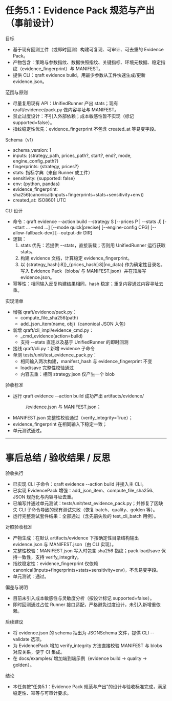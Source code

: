 # 任务5.1：Evidence Pack 规范与产出（事前设计）

目标
- 基于现有回测工件（或即时回测）构建可复现、可审计、可去重的 Evidence Pack。
- 产物包含：策略与参数指纹、数据快照指纹、关键指标、环境元数据、稳定指纹（evidence_fingerprint）与 MANIFEST。
- 提供 CLI：qraft evidence build，用最少参数从工件快速生成/更新 evidence.json。

范围与原则
- 尽量复用现有 API：UnifiedRunner 产出 stats；现有 qraft/evidence/pack.py 做内容寻址与 MANIFEST。
- 禁止过度设计：不引入外部依赖；成本敏感性暂不实现（标记 supported=false）。
- 指纹稳定性优先：evidence_fingerprint 不包含 created_at 等易变字段。

Schema（v1）
- schema_version: 1
- inputs: {strategy_path, prices_path?, start?, end?, mode, engine_config_path?}
- fingerprints: {strategy, prices?}
- stats: 指标字典（来自 Runner 或工件）
- sensitivity: {supported: false}
- env: {python, pandas}
- evidence_fingerprint: sha256(canonical(inputs+fingerprints+stats+sensitivity+env))
- created_at: ISO8601 UTC

CLI 设计
- 命令：qraft evidence --action build --strategy S [--prices P | --stats J] [--start ... --end ...] [--mode quick|precise] [--engine-config CFG] [--allow-fallback-dev] [--output-dir DIR]
- 逻辑：
  1) stats 优先：若提供 --stats，直接装载；否则用 UnifiedRunner 运行获取 stats。
  2) 构建 evidence 文档，计算稳定 evidence_fingerprint。
  3) 以 {strategy_hash[:8]}_{prices_hash[:8]|no_data} 作为确定性目录名，写入 Evidence Pack（blobs/ 与 MANIFEST.json）并在顶层写 evidence.json。
- 幂等性：相同输入反复构建结果相同，hash 稳定；重复内容通过内容寻址去重。

实现清单
- 增强 qraft/evidence/pack.py：
  - compute_file_sha256(path)
  - add_json_item(name, obj)（canonical JSON 入包）
- 新增 qraft/cli_impl/evidence_cmd.py：
  - _cmd_evidence(action=build)
  - 支持 --stats 直连以及基于 UnifiedRunner 的即时回测
- 接线 qraft/cli.py：新增 evidence 子命令
- 单测 tests/unit/test_evidence_pack.py：
  - 相同输入两次构建，manifest_hash 与 evidence_fingerprint 不变
  - load/save 完整性校验通过
  - 内容去重：相同 strategy.json 仅产生一个 blob

验收标准
- 运行 qraft evidence --action build 成功产出 artifacts/evidence/<dir>/evidence.json 与 MANIFEST.json；
- MANIFEST.json 完整性校验通过（verify_integrity=True）；
- evidence_fingerprint 在相同输入下稳定一致；
- 单元测试通过。

---

# 事后总结 / 验收结果 / 反思

验收执行
- 已实现 CLI 子命令：qraft evidence --action build 并接入主 CLI。
- 已实现 EvidencePack 增强：add_json_item、compute_file_sha256、JSON 规范化与内容寻址去重。
- 已编写并通过单元测试：tests/unit/test_evidence_pack.py；并修复了因缺失 CLI 子命令导致的现有测试失败（恢复 batch、quality、golden 等）。
- 运行完整测试套件结果：全部通过（含先前失败的 test_cli_batch 用例）。

对照验收标准
- 产物生成：在默认 artifacts/evidence 下按确定性目录结构输出 evidence.json 与 MANIFEST.json（由 CLI 实现）。
- 完整性校验：MANIFEST.json 写入时包含 sha256 指纹；pack.load/save 保持一致性，支持 verify_integrity。
- 指纹稳定性：evidence_fingerprint 仅依赖 canonical(inputs+fingerprints+stats+sensitivity+env)，不含易变字段。
- 单元测试：通过。

偏差与说明
- 目前未引入成本敏感性与灵敏度分析（按设计标记 supported=false）。
- 即时回测通过占位 Runner 接口适配，严格避免过度设计，未引入新增重依赖。

后续建议
- 将 evidence.json 的 schema 抽出为 JSONSchema 文件，提供 CLI --validate 选项。
- 为 EvidencePack 增加 verify_integrity 方法直接校验 MANIFEST 与 blobs 对应关系，便于 CI 集成。
- 在 docs/examples/ 增加端到端示例（evidence build → quality → golden）。

结论
- 本任务按“任务5.1：Evidence Pack 规范与产出”的设计与验收标准完成，满足稳定性、幂等与可审计要求。